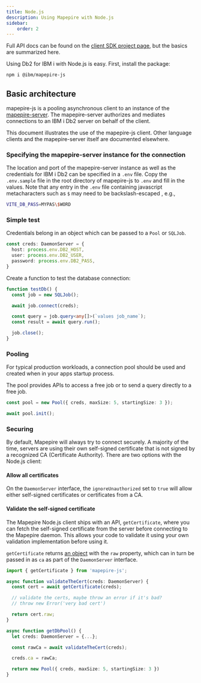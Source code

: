 ```yaml
---
title: Node.js
description: Using Mapepire with Node.js
sidebar:
    order: 2
---
```


Full API docs can be found on the [client SDK project page](https://github.com/Mapepire-IBMi/mapepire-js), but the basics are summarized here. 


Using Db2 for IBM i with Node.js is easy. First, install the package:

```sh
npm i @ibm/mapepire-js
```

## Basic architecture

mapepire-js is a pooling asynchronous client to an instance of the [mapepire-server](https://github.com/Mapepire-IBMi/mapepire-server). The mapepire-server authorizes and mediates connections to an IBM i Db2 server on behalf of the client.

This document illustrates the use of the mapepire-js client. Other language clients and the mapepire-server itself are documented elsewhere.

### Specifying the mapepire-server instance for the connection

The location and port of the mapepire-server instance as well as the credentials for IBM i Db2 can be specified in a `.env` file. Copy the `.env.sample` file in the root directory of mapepire-js to `.env` and fill in the values. Note that any entry in the `.env` file containing javascript metacharacters such as `$` may need to be backslash-escaped , e.g.,

```sh
VITE_DB_PASS=MYPAS\$WORD
```

### Simple test

Credentials belong in an object which can be passed to a `Pool` or `SQLJob`.

```ts
const creds: DaemonServer = {
  host: process.env.DB2_HOST,
  user: process.env.DB2_USER,
  password: process.env.DB2_PASS,
}
```

Create a function to test the database connection:

```ts
function testDb() {
  const job = new SQLJob();

  await job.connect(creds);

  const query = job.query<any[]>(`values job_name`);
  const result = await query.run();

  job.close();
}
```

### Pooling

For typical production workloads, a connection pool should be used and created when in your apps startup process.

The pool provides APIs to access a free job or to send a query directly to a free job.

```ts
const pool = new Pool({ creds, maxSize: 5, startingSize: 3 });

await pool.init();
```

### Securing

By default, Mapepire will always try to connect securely. A majority of the time, servers are using their own self-signed certificate that is not signed by a recognized CA (Certificate Authority). There are two options with the Node.js client:

#### Allow all certificates

On the `DaemonServer` interface, the `ignoreUnauthorized` set to `true` will allow either self-signed certificates or certificates from a CA.

#### Validate the self-signed certificate

The Mapepire Node.js client ships with an API, `getCertificate`, where you can fetch the self-signed certificate from the server before connecting to the Mapepire daemon. This allows your code to validate it using your own validation implementation before using it.

`getCertificate` returns [an object](https://nodejs.org/api/tls.html#certificate-object) with the `raw` property, which can in turn be passed in as `ca` as part of the `DaemonServer` interface.

```ts
import { getCertificate } from 'mapepire-js';

async function validateTheCert(creds: DaemonServer) {
  const cert = await getCertificate(creds);

  // validate the certs, maybe throw an error if it's bad?
  // throw new Error('very bad cert')

  return cert.raw;
}

async function getDbPool() {
  let creds: DaemonServer = {...};

  const rawCa = await validateTheCert(creds);

  creds.ca = rawCa;

  return new Pool({ creds, maxSize: 5, startingSize: 3 })
}
```
